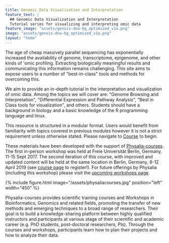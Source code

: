 ```yaml
---
title: Genomic Data Visualization and Interpretation
feature_text: |
  ## Genomic Data Visualization and Interpretation
  Tutorial series for visualizing and interpreting omic data
feature_image: "assets/genvis-dna-bg_optimized_v1a.png"
image: "assets/genvis-dna-bg_optimized_v1a.png"
layout: "home"
---
```


The age of cheap massively parallel sequencing has exponentially increased the availability of genome, transcriptome, epigenome, and other kinds of 'omic profiling. Extracting biologically meaningful results and communicating this information remains challenging. This site aims to expose users to a number of "best-in-class" tools and methods for overcoming this.

We aim to provide an in-depth tutorial in the interpretation and visualization of omic data. Among the topics we will cover are: "Genome Browsing and Interpretation", "Differential Expression and Pathway Analysis", "Best in Class tools for visualization", and others. Students should have a background in biology and a basic knowledge of the R programming language and linux.

This resource is structured in a modular format. Users would benefit from familiarity with topics covered in previous modules however it is not a strict requirement unless otherwise stated. Please navigate to [Course](http://genviz.org/course/) to begin.

These materials have been developed with the support of [Physalia-courses](https://www.physalia-courses.org/). The first in-person workshop was held at Freie Universität Berlin, Germany, 11-15 Sept 2017. The second iteration of this course, with improved and updated content will be held at the same location in Berlin, Germany, 8-12 April 2019 (see [course page](https://www.physalia-courses.org/courses-workshops/course14/) to register!). For future offerings by Physalia (including this workshop) please visit the [upcoming workshops page](https://www.physalia-courses.org/courses-workshops/).

{% include figure.html image="/assets/physaliacourses.jpg" position="left" width="450" %}

Physalia-courses provides scientific training courses and Workshops in Bioinformatics, Genomics and related fields, promoting the transfer of new methods and emerging techniques to a broad range of researchers. Their goal is to build a knowledge-sharing platform between highly qualified instructors and participants at various stage of their scientific and academic career (e.g. PhD students, post-doctoral researchers, PIs). Through the courses and workshops, participants learn how to plan their projects and how to analyze their data.

